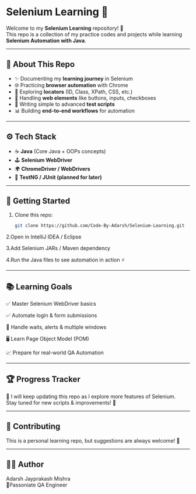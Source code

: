 # Selenium Learning 🚀  

Welcome to my **Selenium Learning** repository! 🎉  
This repo is a collection of my practice codes and projects while learning **Selenium Automation with Java**.  

---

## 📌 About This Repo  
- ✨ Documenting my **learning journey** in Selenium  
- 🌐 Practicing **browser automation** with Chrome  
- 🎯 Exploring **locators** (ID, Class, XPath, CSS, etc.)  
- 🧩 Handling **web elements** like buttons, inputs, checkboxes  
- 📝 Writing simple to advanced **test scripts**  
- 📊 Building **end-to-end workflows** for automation  

---

## ⚙️ Tech Stack 
- ☕ **Java** (Core Java + OOPs concepts)  
- 🕹️ **Selenium WebDriver**  
- 🌍 **ChromeDriver / WebDrivers**  
- 🧪 **TestNG / JUnit (planned for later)**  

---

## 🚀 Getting Started  

1. Clone this repo:  
   ```bash
   git clone https://github.com/Code-By-Adarsh/Selenium-Learning.git

2.Open in IntelliJ IDEA / Eclipse

3.Add Selenium JARs / Maven dependency

4.Run the Java files to see automation in action ⚡

---

## 📚 Learning Goals
✅ Master Selenium WebDriver basics

✅ Automate login & form submissions

🔄 Handle waits, alerts & multiple windows

🖥️ Learn Page Object Model (POM)

📈 Prepare for real-world QA Automation

---

## 🏆 Progress Tracker
📅 I will keep updating this repo as I explore more features of Selenium.<br>
Stay tuned for new scripts & improvements! 🚀

---

## 🤝 Contributing
This is a personal learning repo, but suggestions are always welcome! 🙌

---

## 👨‍💻 Author
Adarsh Jayprakash Mishra<br>
🙌Passoniate QA Engineer
